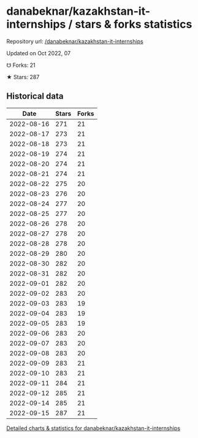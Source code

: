 # danabeknar/kazakhstan-it-internships / stars & forks statistics

Repository url: [/danabeknar/kazakhstan-it-internships](https://github.com/danabeknar/kazakhstan-it-internships)

Updated on Oct 2022, 07

☋ Forks: 21

★ Stars: 287

## Historical data
| Date | Stars | Forks |
|------|-------|-------|
| 2022-08-16 | 271 | 21 | 
| 2022-08-17 | 273 | 21 | 
| 2022-08-18 | 273 | 21 | 
| 2022-08-19 | 274 | 21 | 
| 2022-08-20 | 274 | 21 | 
| 2022-08-21 | 274 | 21 | 
| 2022-08-22 | 275 | 20 | 
| 2022-08-23 | 276 | 20 | 
| 2022-08-24 | 277 | 20 | 
| 2022-08-25 | 277 | 20 | 
| 2022-08-26 | 278 | 20 | 
| 2022-08-27 | 278 | 20 | 
| 2022-08-28 | 278 | 20 | 
| 2022-08-29 | 280 | 20 | 
| 2022-08-30 | 282 | 20 | 
| 2022-08-31 | 282 | 20 | 
| 2022-09-01 | 282 | 20 | 
| 2022-09-02 | 283 | 20 | 
| 2022-09-03 | 283 | 19 | 
| 2022-09-04 | 283 | 19 | 
| 2022-09-05 | 283 | 19 | 
| 2022-09-06 | 283 | 20 | 
| 2022-09-07 | 283 | 20 | 
| 2022-09-08 | 283 | 20 | 
| 2022-09-09 | 283 | 21 | 
| 2022-09-10 | 283 | 21 | 
| 2022-09-11 | 284 | 21 | 
| 2022-09-12 | 285 | 21 | 
| 2022-09-14 | 285 | 21 | 
| 2022-09-15 | 287 | 21 | 


[Detailed charts & statistics for danabeknar/kazakhstan-it-internships](https://reviewgithub.com/rep/danabeknar/kazakhstan-it-internships)
